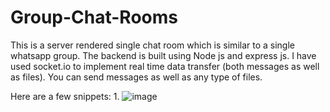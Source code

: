 # Group-Chat-Rooms
This is a server rendered single chat room which is similar to a single whatsapp group. 
The backend is built using Node js and express js. I have used socket.io to implement real time data transfer (both messages as well as files).
You can send messages as well as any type of files. 

Here are a few snippets:
1.
![image](https://user-images.githubusercontent.com/89146189/192042993-e9686d10-0850-4961-817e-27e001f45d93.png)

